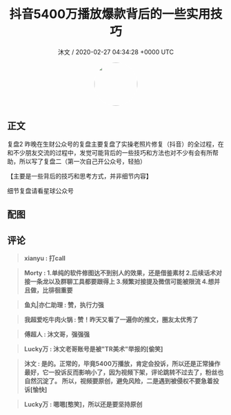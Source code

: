 <h1 align="center">抖音5400万播放爆款背后的一些实用技巧</h1>
<p align="center">
    <a>沐文 / 2020-02-27 04:34:28 &#43;0000 UTC</a>
</p>

<div align="center">
    <img src="https://images.zsxq.com/FtXjMTW_v0RoXGB7sDvSQvWG--F-?e=1590940799&amp;token=kIxbL07-8jAj8w1n4s9zv64FuZZNEATmlU_Vm6zD:_9QK4qYZpDXzer8za-2ImZ-cNwU=" width="100" height="100" style="border:1px solid;border-radius:50%; color:#ffffff"/>
</div>

## 正文

<div>
 复盘2
昨晚在生财公众号的复盘主要复盘了实操老照片修复（抖音）的全过程，在和不少朋友交流的过程中，发觉可能背后的一些技巧和方法也对不少有会有所帮助，所以写了复盘二（第一次自己开公众号，轻拍）

【主要是一些背后的技巧和思考方式，并非细节内容】

细节复盘请看星球公众号

</div>

## 配图
<div class="image" align="center">

</div>

## 评论

<div align="left">
<div>

<blockquote >
<span> <strong>xianyu : 打call </strong></span>
</blockquote>

<blockquote >
<span> <strong>Morty : 1.单纯的软件修图达不到别人的效果，还是借鉴素材
2.后续话术对接一条龙以及群聊工具都要跟得上
3.频繁对接提及微信可能被限流
4.想并且做，比徘徊重要 </strong></span>
</blockquote>

<blockquote >
<span> <strong>鱼丸|亦仁助理 : 赞，执行力强 </strong></span>
</blockquote>

<blockquote >
<span> <strong>我超爱吃牛肉火锅 : 赞！昨天又看了一遍你的推文，圈友太优秀了 </strong></span>
</blockquote>

<blockquote >
<span> <strong>傅超人 : 沐文哥，强强强 </strong></span>
</blockquote>

<blockquote >
<span> <strong>Lucky万 : 沐文老哥账号是被&#34;TR美术&#34;举报的[偷笑] </strong></span>
</blockquote>

<blockquote >
<span> <strong>沐文 : 是的。正常的，毕竟5400万播放，肯定会投诉，所以还是正常操作最好，它一投诉反而影响小了，因为视频下架，评论跳转不过去了，粉丝也自然沉淀了。
所以，视频要原创，避免风险，二是遇到被侵权不要急着投诉[愉快] </strong></span>
</blockquote>

<blockquote >
<span> <strong>Lucky万 : 嗯嗯[憨笑]，所以还是要坚持原创 </strong></span>
</blockquote>

</div>
</div>